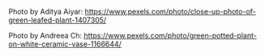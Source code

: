 Photo by Aditya Aiyar: https://www.pexels.com/photo/close-up-photo-of-green-leafed-plant-1407305/

Photo by Andreea Ch: https://www.pexels.com/photo/green-potted-plant-on-white-ceramic-vase-1166644/